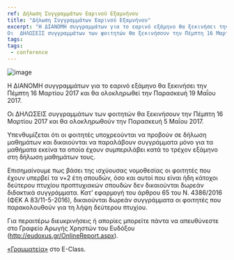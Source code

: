 ```yaml
---
ref: Δήλωση Συγγραμμάτων Εαρινού Εξαμνήνου
title: "Δήλωση Συγγραμμάτων Εαρινού Εξαμνήνου"
excerpt: "Η ΔΙΑΝΟΜΗ συγγραμμάτων για το εαρινό εξάμηνο θα ξεκινήσει την Πέμπτη 16 Μαρτίου 2017 και θα ολοκληρωθεί την Παρασκευή 19 Μαΐου 2017.
Οι  ΔΗΛΩΣΕΙΣ συγγραμμάτων των φοιτητών θα ξεκινήσουν την Πέμπτη 16 Μαρτίου 2017 και θα ολοκληρωθούν την Παρασκευή 5 Μαΐου 2017."
tags:
tags:
 - conference
---
```

![image]([{{site.url}}/assets/images/siggramata.jpg])

Η ΔΙΑΝΟΜΗ συγγραμμάτων για το εαρινό εξάμηνο θα ξεκινήσει την Πέμπτη 16 Μαρτίου 2017 και θα ολοκληρωθεί την Παρασκευή 19 Μαΐου 2017.

Οι  ΔΗΛΩΣΕΙΣ συγγραμμάτων των φοιτητών θα ξεκινήσουν την Πέμπτη 16 Μαρτίου 2017 και θα ολοκληρωθούν την Παρασκευή 5 Μαΐου 2017.

Υπενθυμίζεται ότι οι φοιτητές υποχρεούνται να προβούν σε δήλωση μαθημάτων και δικαιούνται να παραλάβουν συγγράμματα μόνο για τα μαθήματα εκείνα τα οποία έχουν συμπεριλάβει κατά το τρέχον εξάμηνο στη δήλωση μαθημάτων τους.

Επισημαίνουμε πως βάσει της ισχύουσας νομοθεσίας οι φοιτητές που έχουν υπερβεί τα ν+2 έτη σπουδών, όσο και αυτοί που είναι ήδη κάτοχοι δεύτερου πτυχίου προπτυχιακών σπουδών δεν δικαιούνται δωρεάν διδακτικά συγγράμματα.
Κατ’ εφαρμογή του άρθρου 65 του Ν. 4386/2016 (ΦΕΚ Α 83/11-5-2016), δικαιούνται δωρεάν συγγράμματα οι φοιτητές που παρακολουθούν για τη λήψη δεύτερου πτυχίου.

Για περαιτέρω διευκρινήσεις ή απορίες μπορείτε πάντα να απευθύνεστε στο Γραφείο Αρωγής Χρηστών του Ευδόξου (http://eudoxus.gr/OnlineReport.aspx).

[«Γραμματεία»](https://e-class.ionio.gr/courses/DCS284/) στο E-Class.
